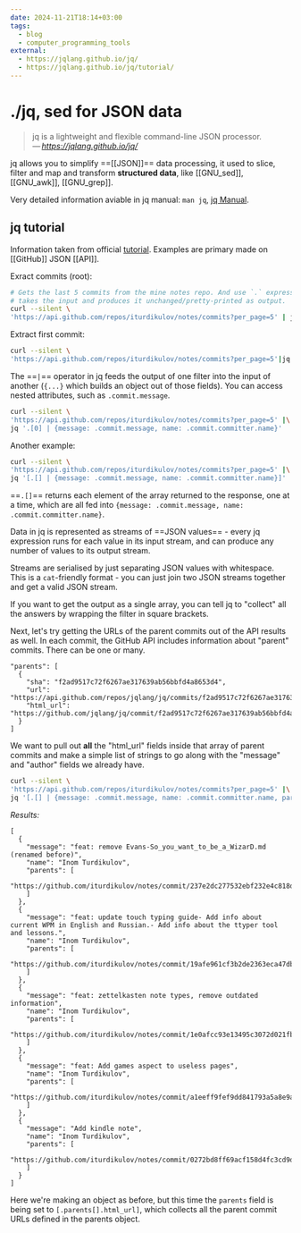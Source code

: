 ```yaml
---
date: 2024-11-21T18:14+03:00
tags:
  - blog
  - computer_programming_tools
external:
  - https://jqlang.github.io/jq/
  - https://jqlang.github.io/jq/tutorial/
---
```


# ./jq, sed for JSON data

> jq is a lightweight and flexible command-line JSON processor.\
> — <cite>https://jqlang.github.io/jq/</cite>

jq allows you to simplify ==[[JSON]]== data processing, it used to slice, filter
and map and transform **structured data**, like [[GNU_sed]], [[GNU_awk]],
[[GNU_grep]].

Very detailed information aviable in jq manual: `man jq`, [jq
Manual](https://jqlang.github.io/jq/manual/).

## jq tutorial

Information taken from official
[tutorial](https://jqlang.github.io/jq/tutorial/). Examples are primary made on
[[GitHub]] JSON [[API]].

Exract commits (root):

```sh
# Gets the last 5 commits from the mine notes repo. And use `.` expression,
# takes the input and produces it unchanged/pretty-printed as output.
curl --silent \
'https://api.github.com/repos/iturdikulov/notes/commits?per_page=5' | jq '.'
```

Extract first commit:

```sh
curl --silent \
'https://api.github.com/repos/iturdikulov/notes/commits?per_page=5'|jq '.[0]'
```

The ==`|`== operator in jq feeds the output of one filter into the input of
another (`{...}` which builds an object out of those fields). You can access
nested attributes, such as `.commit.message`.

```sh
curl --silent \
'https://api.github.com/repos/iturdikulov/notes/commits?per_page=5' |\
jq '.[0] | {message: .commit.message, name: .commit.committer.name}'
```

Another example:

```sh
curl --silent \
'https://api.github.com/repos/iturdikulov/notes/commits?per_page=5' |\
jq '[.[] | {message: .commit.message, name: .commit.committer.name}]'
```

==`.[]`== returns each element of the array returned to the response, one at a
time, which are all fed into `{message: .commit.message, name:
.commit.committer.name}`.

Data in jq is represented as streams of ==JSON values== - every jq expression
runs for each value in its input stream, and can produce any number of values to
its output stream.

Streams are serialised by just separating JSON values with whitespace. This is a
`cat`\-friendly format - you can just join two JSON streams together and get a
valid JSON stream.

If you want to get the output as a single array, you can tell jq to "collect"
all the answers by wrapping the filter in square brackets.

Next, let's try getting the URLs of the parent commits out of the API results as
well. In each commit, the GitHub API includes information about "parent"
commits. There can be one or many.

```
"parents": [
  {
    "sha": "f2ad9517c72f6267ae317639ab56bbfd4a8653d4",
    "url": "https://api.github.com/repos/jqlang/jq/commits/f2ad9517c72f6267ae317639ab56bbfd4a8653d4",
    "html_url": "https://github.com/jqlang/jq/commit/f2ad9517c72f6267ae317639ab56bbfd4a8653d4"
  }
]
```

We want to pull out **all** the "html_url" fields inside that array of parent
commits and make a simple list of strings to go along with the "message" and
"author" fields we already have.

```sh
curl --silent \
'https://api.github.com/repos/iturdikulov/notes/commits?per_page=5' |\
jq '[.[] | {message: .commit.message, name: .commit.committer.name, parents: [.parents[].html_url]}]'
```

*Results:*
```
[
  {
    "message": "feat: remove Evans-So_you_want_to_be_a_WizarD.md (renamed before)",
    "name": "Inom Turdikulov",
    "parents": [
      "https://github.com/iturdikulov/notes/commit/237e2dc277532ebf232e4c818d254bf04288a2d8"
    ]
  },
  {
    "message": "feat: update touch typing guide- Add info about current WPM in English and Russian.- Add info about the ttyper tool and lessons.",
    "name": "Inom Turdikulov",
    "parents": [
      "https://github.com/iturdikulov/notes/commit/19afe961cf3b2de2363eca47db0e484492cfbeee"
    ]
  },
  {
    "message": "feat: zettelkasten note types, remove outdated information",
    "name": "Inom Turdikulov",
    "parents": [
      "https://github.com/iturdikulov/notes/commit/1e0afcc93e13495c3072d021fba0a45f8d4253b0"
    ]
  },
  {
    "message": "feat: Add games aspect to useless pages",
    "name": "Inom Turdikulov",
    "parents": [
      "https://github.com/iturdikulov/notes/commit/a1eeff9fef9dd841793a5a8e9ae73b8b7781823e"
    ]
  },
  {
    "message": "Add kindle note",
    "name": "Inom Turdikulov",
    "parents": [
      "https://github.com/iturdikulov/notes/commit/0272bd8ff69acf158d4fc3cd9d2ba29b8105cf05"
    ]
  }
]
```

Here we're making an object as before, but this time the `parents` field is
being set to `[.parents[].html_url]`, which collects all the parent commit
URLs defined in the parents object.
